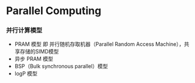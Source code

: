 # Parallel Computing

### 并行计算模型
* PRAM 模型 即 并行随机存取机器（Parallel Random Access Machine），共享存储的SIMD模型
* 异步 PRAM 模型
* BSP（Bulk synchronous parallel）模型
* logP 模型

